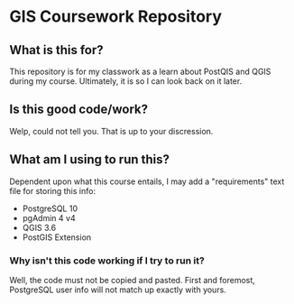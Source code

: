 # GIS Coursework Repository

## What is this for?
This repository is for my classwork as a learn about PostQIS and QGIS during my course. Ultimately, it is so I can look back on it later.

## Is this good code/work?
Welp, could not tell you. That is up to your discression.

## What am I using to run this?
Dependent upon what this course entails, I may add a "requirements" text file 
for storing this info:
- PostgreSQL 10
- pgAdmin 4 v4
- QGIS 3.6
- PostGIS Extension

### Why isn't this code working if I try to run it?
Well, the code must not be copied and pasted. First and foremost, PostgreSQL user info will not match up exactly with yours.
